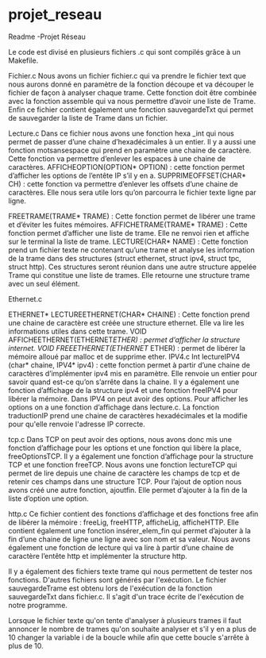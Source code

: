 # projet_reseau

Readme -Projet Réseau 

Le code est divisé en plusieurs fichiers .c qui sont compilés grâce à un Makefile. 

Fichier.c
Nous avons un fichier fichier.c qui va prendre le fichier text que nous aurons donné en paramètre de la fonction découpe et va découper le fichier de façon à analyser chaque trame. Cette fonction doit être combinée avec la fonction assemble qui va nous permettre d’avoir une liste de Trame. Enfin ce fichier contient également une fonction sauvegardeTxt qui permet de sauvegarder la liste de Trame dans un fichier. 

Lecture.c
Dans ce fichier nous avons une fonction hexa _int qui nous permet de passer d’une chaine d’hexadécimales à un entier. Il y a aussi une fonction motsansespace qui prend en paramètre une chaine de caractère. Cette fonction va permettre d’enlever les espaces à une chaine de caractères. 
AFFICHEOPTION(OPTION* OPTION) : cette fonction permet d’afficher les options de l’entête IP s’il y en a. 
SUPPRIMEOFFSET(CHAR* CH) : cette fonction va permettre d’enlever les offsets d’une chaine de caractères. Elle nous sera utile lors qu’on parcourra le fichier texte ligne par ligne. 

FREETRAME(TRAME* TRAME) : Cette fonction permet de libérer une trame et d’éviter les fuites mémoires. 
AFFICHETRAME(TRAME* TRAME) : Cette fonction permet d’afficher une liste de trame. Elle ne renvoi rien et affiche sur le terminal la liste de trame. 
LECTURE(CHAR* NAME) : Cette fonction prend un fichier texte ne contenant qu’une trame et analyse les information de la trame dans des structures (struct ethernet, struct ipv4, struct tpc, struct http). Ces structures seront réunion dans une autre structure appelée Trame qui constitue une liste de trames. Elle retourne une structure trame avec un seul élément. 


Ethernet.c

ETHERNET* LECTUREETHERNET(CHAR* CHAINE) : Cette fonction prend une chaine de caractère est créée une structure ethernet. Elle va lire les informations utiles dans cette trame. 
VOID AFFICHEETHERNET(ETHERNET*ETHER) : permet d’afficher la structure internet. 
VOID FREEETHERNET(ETHERNET* ETHER) : permet de libérer la mémoire alloué par malloc et de supprime ether. 
IPV4.c
Int lectureIPV4 (char* chaine, IPV4* ipv4) : cette fonction permet à partir d’une chaine de caractères d’implémenter ipv4 mis en paramètre. Elle renvoie un entier pour savoir quand est-ce qu’on s’arrête dans la chaine. 
Il y a également une fonction d’affichage de la structure ipv4 et une fonction freeIPV4 pour libérer la mémoire. Dans IPV4 on peut avoir des options. Pour afficher les options on a une fonction d’affichage dans lecture.c. 
La fonction traductionIP prend une chaine de caractères hexadécimales et la modifie pour qu'elle renvoie l'adresse IP correcte. 

tcp.c
Dans TCP on peut avoir des options, nous avons donc mis une fonction d’affichage pour les options et une fonction qui libère la place, freeOptionsTCP. Il y a également une fonction d’affichage pour la structure TCP et une fonction freeTCP. Nous avons une fonction lectureTCP qui permet de lire depuis une chaine de caractère les champs de tcp et de retenir ces champs dans une structure TCP. Pour l’ajout de option nous avons créé une autre fonction, ajoutfin. Elle permet d’ajouter à la fin de la liste d’option une option. 


http.c
Ce fichier contient des fonctions d’affichage et des fonctions free afin de libérer la mémoire : freeLig, freeHTTP, afficheLig, afficheHTTP. Elle contient également une fonction insérer_elem_fin qui permet d’ajouter à la fin d’une chaine de ligne une ligne avec son nom et sa valeur. Nous avons également une fonction de lecture qui va lire à partir d’une chaine de caractère l’entête http et implémenter la structure http. 

Il y a également des fichiers texte trame qui nous permettent de tester nos fonctions. D'autres fichiers sont générés par l'exécution. Le fichier sauvegardeTrame est obtenu lors de l'exécution de la fonction sauvegardeTxt dans fichier.c. Il s'agit d'un trace écrite de l'exécution de notre programme. 

Lorsque le fichier texte qu'on tente d'analyser à plusieurs trames il faut annoncer le nombre de trames qu'on souhaite analyser et s'il y en a plus de 10 changer la variable i de la boucle while afin que cette boucle s'arrête à plus de 10. 
